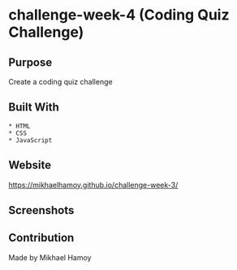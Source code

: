 # challenge-week-4 (Coding Quiz Challenge)

## Purpose

Create a coding quiz challenge

## Built With

    * HTML
    * CSS
    * JavaScript

## Website

https://mikhaelhamoy.github.io/challenge-week-3/

## Screenshots

## Contribution

Made by Mikhael Hamoy